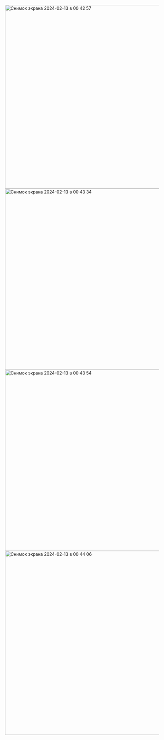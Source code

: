 <img width="601" alt="Снимок экрана 2024-02-13 в 00 42 57" src="https://github.com/Donilwel/Route256-2024-/assets/134236921/59934a69-ba10-4c87-afdd-9ca76c0c81fa">
<img width="593" alt="Снимок экрана 2024-02-13 в 00 43 34" src="https://github.com/Donilwel/Route256-2024-/assets/134236921/6912c5cc-2806-4e7f-88ad-0756aa7031dd">
<img width="593" alt="Снимок экрана 2024-02-13 в 00 43 54" src="https://github.com/Donilwel/Route256-2024-/assets/134236921/ca66b28d-5dd2-4ea0-a1ed-fd524616a0ef">
<img width="602" alt="Снимок экрана 2024-02-13 в 00 44 06" src="https://github.com/Donilwel/Route256-2024-/assets/134236921/3abb911d-5313-4483-b205-14ca8bd16e64">
